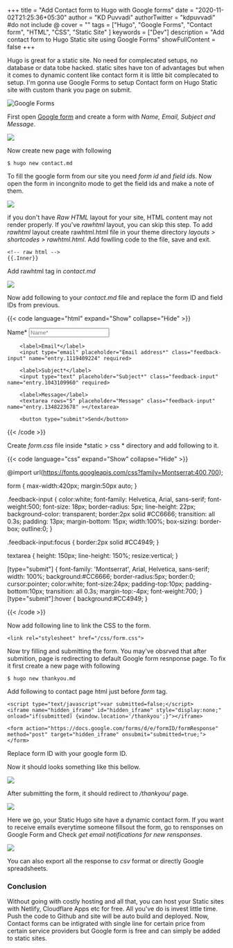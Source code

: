 +++
title = "Add Contact form to Hugo with Google forms"
date = "2020-11-02T21:25:36+05:30"
author = "KD Puvvadi"
authorTwitter = "kdpuvvadi" #do not include @
cover = ""
tags = ["Hugo", "Google Forms", "Contact form", "HTML", "CSS", "Static Site" ]
keywords = ["Dev"]
description = "Add contact form to Hugo Static site using Google Forms"
showFullContent = false
+++

Hugo is great for a static site. No need for complecated setups, no database or data tobe hacked. static sites have ton of advantages but when it comes to dynamic content like contact form it is little bit complecated to setup. I'm gonna use Google Forms to setup Contact form on Hugo Static site with custom thank you page on submit.

![Google Forms](/image/google-forms.jpg)

First open [Google form](https://www.google.com/forms/about/) and create a form with *Name, Email, Subject and Message*.

![](/image/contact-form-google-form-fields.png)


Now create new page with following

````
$ hugo new contact.md
````
To fill the google form from our site you need *form id* and *field ids*. Now open the form in incongnito mode to get the field ids and make a note of them.

![](/image/google-form-fields.png)

if you don't have *Raw HTML* layout for your site, HTML content may not render properly. If you've *rawhtml* layout, you can skip this step.
To add *rawhtml* layout create rawhtml.html file in your theme directory *layouts > shortcodes > rawhtml.html*. Add fowlling code to the file, save and exit. 

````
<!-- raw html -->
{{.Inner}}
````
Add rawhtml tag in *contact.md*

![](/image/rawhtml.jpg)

Now add following to your *contact.md* file and replace the form ID and field IDs from previous. 

{{< code language="html"  expand="Show" collapse="Hide" >}}

<form action="https://docs.google.com/forms/d/e/formID/formResponse" method="post" target="hidden_iframe" onsubmit="submitted=true">
        <label>Name*</label>
        <input type="text" placeholder="Name*" class="feedback-input" name="entry.719211028" required>

        <label>Email*</label>
        <input type="email" placeholder="Email address*" class="feedback-input" name="entry.1119409224" required>

        <label>Subject*</label>
        <input type="text" placeholder="Subject*" class="feedback-input" name="entry.1043109960" required>
    
        <label>Message</label>
        <textarea rows="5" placeholder="Message" class="feedback-input" name="entry.1348223678" ></textarea>
    
        <button type="submit">Send</button>
</form>

{{< /code >}}


Create *form.css* file inside *static > css * directory and add following to it.

{{< code language="css" expand="Show" collapse="Hide"  >}}

@import url(https://fonts.googleapis.com/css?family=Montserrat:400,700);

form { max-width:420px; margin:50px auto; }

.feedback-input {
color:white;
font-family: Helvetica, Arial, sans-serif;
font-weight:500;
font-size: 18px;
border-radius: 5px;
line-height: 22px;
background-color: transparent;
border:2px solid #CC6666;
transition: all 0.3s;
padding: 13px;
margin-bottom: 15px;
width:100%;
box-sizing: border-box;
outline:0;
}

.feedback-input:focus { border:2px solid #CC4949; }

textarea {
height: 150px;
line-height: 150%;
resize:vertical;
}

[type="submit"] {
font-family: 'Montserrat', Arial, Helvetica, sans-serif;
width: 100%;
background:#CC6666;
border-radius:5px;
border:0;
cursor:pointer;
color:white;
font-size:24px;
padding-top:10px;
padding-bottom:10px;
transition: all 0.3s;
margin-top:-4px;
font-weight:700;
}
[type="submit"]:hover { background:#CC4949; }

{{< /code >}}


Now add following line to link the CSS to the form. 

````
<link rel="stylesheet" href="/css/form.css">
````

Now try filling and submitting the form. You may've obsrved that after submition, page is redirecting to default Google form resnponse page. To fix it first create a new page with following

````
$ hugo new thankyou.md
````
Add following to contact page html just before *form* tag.

````
<script type="text/javascript">var submitted=false;</script>
<iframe name="hidden_iframe" id="hidden_iframe" style="display:none;" 
onload="if(submitted) {window.location='/thankyou';}"></iframe>

<form action="https://docs.google.com/forms/d/e/formID/formResponse" 
method="post" target="hidden_iframe" onsubmit="submitted=true;">
</form>
````
Replace form ID with your google form ID. 

Now it should looks something like this bellow.

![](/image/contact-form.jpg)

After submitting the form, it should redirect to */thankyou/* page.

![](/image/contact-res.png)

Here we go, your Static Hugo site have a dynamic contact form. If you want to receive emails everytime someone fillsout the form, go to rensponses on Google Form and Check *get email notifications for new rensponses*. 

![](/image/google-form-res-email.jpg)

You can also export all the response to *csv* format or directly Google spreadsheets. 

### Conclusion

Without going with costly hosting and all that, you can host your Static sites with Netlify, Cloudflare Apps etc for free. All you've do is invest little time. Push the code to Github and site will be auto build and deployed. Now, Contact forms can be intigrated with single line for certain price from certain service providers but Google form is free and can simply be added to static sites. 